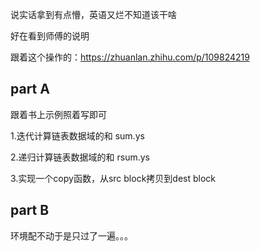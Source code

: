 说实话拿到有点懵，英语又烂不知道该干啥

好在看到师傅的说明

跟着这个操作的：https://zhuanlan.zhihu.com/p/109824219

## part A

跟着书上示例照着写即可

1.迭代计算链表数据域的和 sum.ys

2.递归计算链表数据域的和 rsum.ys

3.实现一个copy函数，从src block拷贝到dest block

## part B

环境配不动于是只过了一遍。。。

## 
